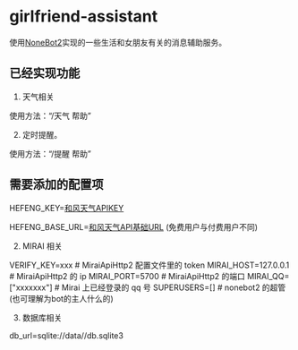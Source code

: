 # girlfriend-assistant

使用[NoneBot2](https://github.com/nonebot/nonebot2)实现的一些生活和女朋友有关的消息辅助服务。


## 已经实现功能

1. 天气相关

使用方法：“/天气 帮助”

2. 定时提醒。

使用方法：“/提醒 帮助”

## 需要添加的配置项

HEFENG_KEY=[和风天气APIKEY](https://console.qweather.com/#/console)

HEFENG_BASE_URL=[和风天气API基础URL](https://dev.qweather.com/docs/api/weather/weather-now/) (免费用户与付费用户不同)

2. MIRAI 相关

VERIFY_KEY=xxx # MiraiApiHttp2 配置文件里的 token
MIRAI_HOST=127.0.0.1  # MiraiApiHttp2 的 ip
MIRAI_PORT=5700 # MiraiApiHttp2 的端口
MIRAI_QQ=["xxxxxxx"]  # Mirai 上已经登录的 qq 号
SUPERUSERS=[]  # nonebot2 的超管(也可理解为bot的主人什么的)

3. 数据库相关

db_url=sqlite://data//db.sqlite3

